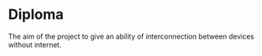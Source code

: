 # Diploma

The aim of the project to give an ability of interconnection between devices without internet.